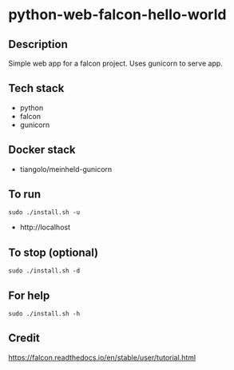 # python-web-falcon-hello-world

## Description
Simple web app for a falcon project.
Uses gunicorn to serve app.

## Tech stack
- python
- falcon
- gunicorn

## Docker stack
- tiangolo/meinheld-gunicorn

## To run
`sudo ./install.sh -u`
- http://localhost

## To stop (optional)
`sudo ./install.sh -d`

## For help
`sudo ./install.sh -h`

## Credit
https://falcon.readthedocs.io/en/stable/user/tutorial.html
